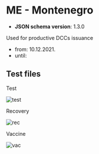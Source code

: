 # ME - Montenegro

* **JSON schema version**: 1.3.0

Used for productive DCCs issuance
* from: 10.12.2021.
* until:

## Test files

Test

![test](https://user-images.githubusercontent.com/95930603/145616537-8e02ce34-c481-4ee0-9c60-8fd34ea00e23.png)

Recovery

![rec](https://user-images.githubusercontent.com/95930603/145616584-b398413f-9a8f-440c-8ae9-84c740e1a4b6.png)

Vaccine

![vac](https://user-images.githubusercontent.com/95930603/145616611-20637402-79ee-48f4-913d-a36a118af037.png)
